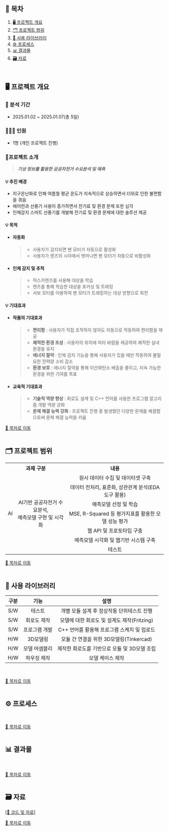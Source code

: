 
## 📌 목차
1. [🖥️ 프로젝트 개요](#%EF%B8%8F-프로젝트-개요)
2. [🗂️ 프로젝트 범위](#%EF%B8%8F-프로젝트-범위)
3. [📖 사용 라이브러리](#-사용-라이브러리)
4. [⚙️ 프로세스](#%EF%B8%8F-프로세스)
5. [📊 결과물](#-결과물)
6. [🗃️ 자료](#%EF%B8%8F-자료)
<br>

## 🖥️ 프로젝트 개요
### :calendar: 분석 기간
  - 2025.01.02 ~ 2025.01.07(총 5일)

### 🧑‍🤝‍🧑 인원
  - 1명 (개인 프로젝트 진행)

### 🔖프로젝트 소개

> ***기상 정보를 활용한 공공자전거 수요분석 및 예측***

#### 💡 추진 배경
- 지구온난화로 인해 여름철 평균 온도가 지속적으로 상승하면서 더위로 인한 불편함을 겪음
- 에어컨과 선풍기 사용이 증가하면서 전기료 및 환경 문제 또한 심각
- 인체감지 스마트 선풍기를 개발해 전기료 및 환경 문제에 대한 솔루션 제공

#### 💡 목적
- #### 자동화
  >- 사용자가 감지되면 팬 모터가 자동으로 활성화
  >- 사용자가 렌즈의 시야에서 벗어나면 팬 모터가 자동으로 비활성화
- #### 인체 감지 및 추적
  >- 허스키렌즈를 사용해 대상을 학습
  >- 렌즈를 통해 학습한 대상을 포커싱 및 트래킹
  >- 서보 모터를 이용하여 팬 모터가 트래킹하는 대상 방향으로 회전

#### 💡 기대효과 
  - #### 작품의 기대효과
    >- <b>편리함</b> : 사용자가 직접 조작하지 않아도 자동으로 작동하여 편리함을 제공
    >- <b>쾌적한 환경 조성</b> : 사용자의 위치에 따라 바람을 제공하여 쾌적한 실내 환경을 유지
    >- <b>에너지 절약</b> : 인체 감지 기능을 통해 사용자가 있을 때만 작동하여 불필요한 전력량 소비 감소
    >- <b>환경 보호</b> : 에너지 절약을 통해 이산화탄소 배출을 줄이고, 지속 가능한 환경을 위한 기여를 목표

  - #### 교육적 기대효과
    >- <b>기술적 역량 향상</b> : 회로도 설계 및 C++ 언어를 사용한 프로그램 알고리즘 개발 역량 강화
    >- <b>문제 해결 능력 강화</b> : 프로젝트 진행 중 발생했던 다양한 문제를 해결함으로써  문제 해결 능력을 키움

[📌 목차로 이동](#-목차)
<br><br>

## 🗂️ 프로젝트 범위
<div>
<table style="text-align: center;">
<tr><th colspan="2">과제 구분</th><th>내용</th></tr>
<tr><td rowspan="7">AI</td><td rowspan="7">AI기반 공공자전거 수요분석, <br>예측모델 구현 및 시각화</td><td>원시 데이터 수집 및 데이터셋 구축</td></tr>
<tr><td>데이터 전처리, 표준화, 상관관계 분석(EDA도구 활용)</td></tr>
<tr><td>예측모델 선정 및 학습</td></tr>
<tr><td>MSE, R-Squared 등 평가지표를 활용한 모델 성능 평가</td></tr>
<tr><td>웹 API 및 프로토타입 구충</td></tr>
<tr><td>예측모델 시각화 및 웹기반 시스템 구축</td></tr>
<tr><td>테스트</td></tr>
</table>
</div>

[📌 목차로 이동](#-목차)
<br><br>

## 📖 사용 라이브러리
|구분|기능|설명|
|:---:|:---:|:---:|
|S/W|테스트|개별 모듈 설계 후 정상작동 단위테스트 진행|
|S/W|회로도 제작|모델에 대한 회로도 및 설계도 제작(Fritzing)|
|S/W|프로그램 개발|C++ 언어를 활용해 프로그램 스케치 및 업로드|
|H/W|3D모델링|모듈 간 연결을 위한 3D모델링(Tinkercad)|
|H/W|모델 어셈블리|제작한 회로도를 기반으로 모듈 및 3D모델 조립|
|H/W|하우징 제작|모델 케이스 제작|
<br>

[📌 목차로 이동](#-목차)
<br><br>

## ⚙️ 프로세스

<br>

[📌 목차로 이동](#-목차)
<br><br>

## 📊 결과물

<br>

[📌 목차로 이동](#-목차)
<br><br>

## 🗃️ 자료
[[📂 코드 및 자료]](https://drive.google.com/drive/folders/1LK1ONMXZGfyqcQqXVD0yvlwtoGq23Evx?usp=sharing)<br>

[📌 목차로 이동](#-목차)
